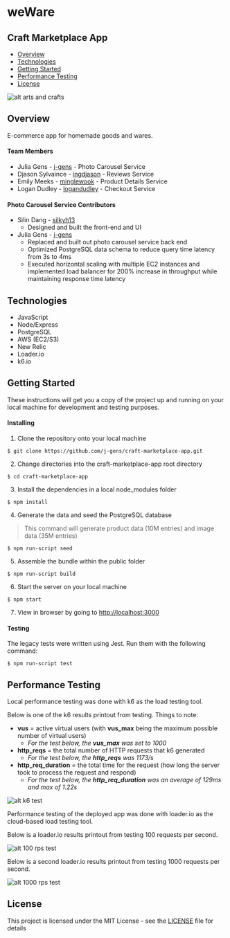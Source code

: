# weWare
## Craft Marketplace App

* [Overview](https://github.com/j-gens/craft-marketplace-app#overview)
* [Technologies](https://github.com/j-gens/craft-marketplace-app#technologies)
* [Getting Started](https://github.com/j-gens/craft-marketplace-app#getting-started)
* [Performance Testing](https://github.com/j-gens/craft-marketplace-app#performance-testing)
* [License](https://github.com/j-gens/craft-marketplace-app#license)

![alt arts and crafts](https://github.com/j-gens/craft-marketplace-app/blob/master/weware-gen.jpg?raw=true)

## Overview

E-commerce app for homemade goods and wares.

#### Team Members

* Julia Gens - [j-gens](https://github.com/j-gens) - Photo Carousel Service
* Djason Sylvaince - [ingdjason](https://github.com/ingdjason) - Reviews Service
* Emily Meeks - [minglewook](https://github.com/minglewook) - Product Details Service
* Logan Dudley - [logandudley](https://github.com/logandudley) - Checkout Service

#### Photo Carousel Service Contributors

* Silin Dang - [silkyh13](https://github.com/silkyh13)
  * Designed and built the front-end and UI
* Julia Gens - [j-gens](https://github.com/j-gens)
  * Replaced and built out photo carousel service back end
  * Optimized PostgreSQL data schema to reduce query time latency from 3s to 4ms
  * Executed horizontal scaling with multiple EC2 instances and implemented load balancer for 200% increase in throughput while maintaining response time latency

## Technologies

* JavaScript
* Node/Express
* PostgreSQL
* AWS (EC2/S3)
* New Relic
* Loader.io
* k6.io

## Getting Started

These instructions will get you a copy of the project up and running on your local machine for development and testing purposes.

#### Installing

1. Clone the repository onto your local machine
```
$ git clone https://github.com/j-gens/craft-marketplace-app.git
```
2. Change directories into the craft-marketplace-app root directory
```
$ cd craft-marketplace-app
```
3. Install the dependencies in a local node_modules folder
```
$ npm install
```
4. Generate the data and seed the PostgreSQL database
> This command will generate product data (10M entries) and image data (35M entries)
```
$ npm run-script seed
```
5. Assemble the bundle within the public folder
```
$ npm run-script build
```
6. Start the server on your local machine
```
$ npm start
```
7. View in browser by going to [http://localhost:3000](http://localhost:3000)

#### Testing

The legacy tests were written using Jest.  Run them with the following command:

```
$ npm run-script test
```
## Performance Testing

Local performance testing was done with k6 as the load testing tool.

Below is one of the k6 results printout from testing.  Things to note:

* __vus__ = active virtual users (with __vus_max__ being the maximum possible number of virtual users)
  * _For the test below, the __vus_max__ was set to 1000_
* __http_reqs__ = the total number of HTTP requests that k6 generated
  * _For the test below, the __http_reqs__ was 1173/s_
* __http_req_duration__ = the total time for the request (how long the server took to process the request and respond)
  * _For the test below, the __http_req_duration__ was an average of 129ms and max of 1.22s_

![alt k6 test](https://github.com/j-gens/craft-marketplace-app/blob/master/weware-k6.jpg?raw=true)

Performance testing of the deployed app was done with loader.io as the cloud-based load testing tool.

Below is a loader.io results printout from testing 100 requests per second.

![alt 100 rps test](https://github.com/j-gens/craft-marketplace-app/blob/master/weware-proxy-100rps.jpg?raw=true)

Below is a second loader.io results printout from testing 1000 requests per second.

![alt 1000 rps test](https://github.com/j-gens/craft-marketplace-app/blob/master/weware-proxy-1000rps.jpg?raw=true)

## License

This project is licensed under the MIT License - see the [LICENSE](https://github.com/j-gens/craft-marketplace-app/blob/master/LICENSE) file for details
